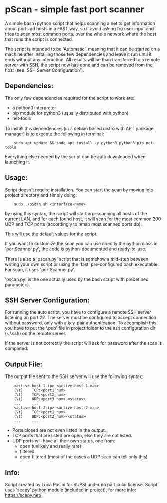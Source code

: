 # pScan - simple fast port scanner
A simple bash+python script that helps scanning a net to get information about ports ad hosts in a FAST way,
so it avoid asking fro user input and tries to scan most common ports, over the whole network where the host that runs
the script is connected.

The script is intended to be 'Automatic', meaning that it can be started on a machine after installing those few
dependencies and leave it run until it ends without any interaction.
All results will be than transferred to a remote server with SSH, the script now has done and can
be removed from the host (see 'SSH Server Configuration').

## Dependencies:
The only few dependencies required for the script to work are:
- a python3 interpreter
- pip module for python3 (usually distributed with python)
- net-tools

To install this dependencies (in a debian based distro with APT package manager) is to execute the following in
terminal:

        sudo apt update && sudo apt install -y python3 python3-pip net-tools

Everything else needed by the script can be auto downloaded when launching it.

## Usage:
Script doesn't require installation.
You can start the scan by moving into project directory and simply doing:

        sudo ./pScan.sh <interface-name>

by using this syntax, the script will start arp-scanning all hosts of the current LAN, and for each found host,
it will scan for the most common 200 UDP and TCP ports (accordingly to nmap most scanned ports db).

This will use the default values for the script.

If you want to customize the scan you can use directly the python class in 'portScanner.py', the code is python-documented
and ready-to-use.

There is also a 'pscan.py' script that is somehow a mid-step between writing your own script or using the 'fast'
pre-configured bash executable. For scan, it uses 'portScanner.py'.

'pscan.py' is the one actually used by the bash script with predefined parameters.

## SSH Server Configuration:
For running the auto script, you have to configure a remote SSH server listening on port 22.
The server must be configured to accept connection without password, only with a key-pair authentication.
To accomplish this, you have to put the '.pub' file in project folder to the ssh configuration
dir (~/.ssh) on the remote server.

If the server is not correctly the script will ask for password after the scan is completed.

## Output File:
The output file sent to the SSH server will use the following syntax:

        <active-host-1-ip> <active-host-1-mac>
        (\t)    TCP:<port1_num>
        (\t)    TCP:<port2_num>
        (\t)    UDP:<port3_num>-<status>
        ...     ...
        <active-host-2-ip> <active-host-2-mac>
        (\t)    TCP:<port1_num>
        (\t)    UDP:<port2_num>-<status>
        ...     ...

- Ports closed are not even listed in the output.
- TCP ports that are listed are open, else they are not listed.
- UDP ports will have all their own status, one from:
    * open (unlikely and really rare)
    * filtered
    * open|filtered (most of the cases a UDP scan can tell only this)

## Info:
Script created by Luca Pasini for SUPSI under no particular license.
Script uses 'scapy' python module (included in project), for more info:
	https://scapy.net/
